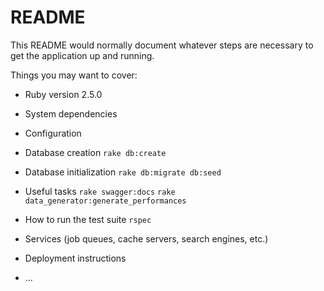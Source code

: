 # README

This README would normally document whatever steps are necessary to get the
application up and running.

Things you may want to cover:

* Ruby version
2.5.0

* System dependencies

* Configuration

* Database creation
`rake db:create`

* Database initialization
`rake db:migrate db:seed`

* Useful tasks
`rake swagger:docs`
`rake data_generator:generate_performances`

* How to run the test suite
`rspec`

* Services (job queues, cache servers, search engines, etc.)

* Deployment instructions

* ...
